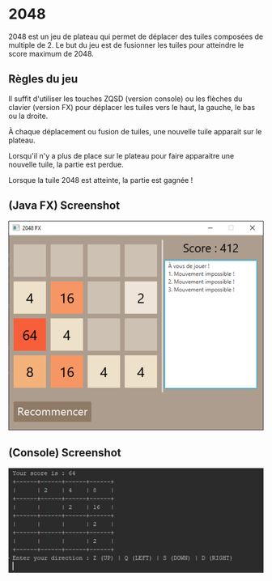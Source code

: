 # 2048

2048 est un jeu de plateau qui permet de déplacer des tuiles composées de multiple de 2. Le but du jeu est de fusionner les tuiles pour atteindre le score maximum de 2048.

## Règles du jeu

Il suffit d'utiliser les touches ZQSD (version console) ou les flèches du clavier (version FX) pour déplacer les tuiles vers le haut, la gauche, le bas ou la droite.

À chaque déplacement ou fusion de tuiles, une nouvelle tuile apparait sur le plateau.

Lorsqu'il n'y a plus de place sur le plateau pour faire apparaitre une nouvelle tuile, la partie est perdue.

Lorsque la tuile 2048 est atteinte, la partie est gagnée !

## (Java FX) Screenshot
![Screenshot](/images/screenshotFx.PNG?raw=true)

## (Console) Screenshot
![Screenshot](/images/screenshot.PNG?raw=true)


